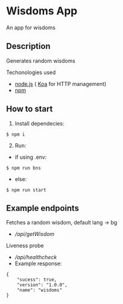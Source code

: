 # Wisdoms App
An app for wisdoms

Description
-
Generates random wisdoms

Techonologies used

* [node.js](https://nodejs.org/en/) ( [Koa](https://koajs.com/) for HTTP management)
* [npm](https://www.npmjs.com/)

How to start
-
1. Install dependecies:
```
$ npm i
```
2. Run:
* if using .env:
```
$ npm run bns
```
* else: 
```
$ npm run start
```

Example endpoints
-

Fetches a random wisdom, default lang -> bg
* _/api/getWisdom_ 

Liveness probe
* _/api/healthcheck_
* Example response:
```
{
    "sucess": true,
    "version": "1.0.0",
    "name": "wisdoms"
}
```
 
